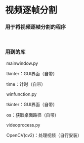 # 视频逐帧分割

### 用于将视频逐帧分割的程序

​	

### 用到的库

​	mainwindow.py

​		tkinter：GUI界面（自带）

​		time：计时（自带）

​	winfunction.py

​		tkinter：GUI界面（自带）

​		os：获取桌面路径（自带）

​	videoprocess.py

​		OpenCV(cv2)：处理视频（自行安装）

​		